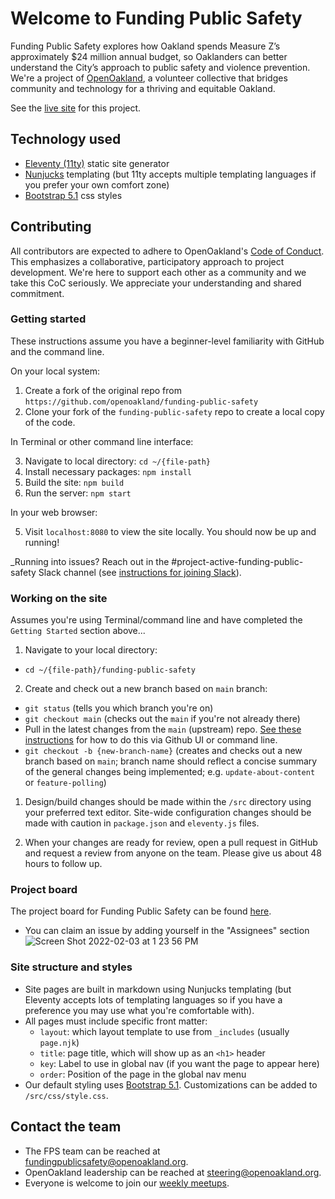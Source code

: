 # Welcome to Funding Public Safety

Funding Public Safety explores how Oakland spends Measure Z’s approximately $24 million annual budget, so Oaklanders can better understand the City’s approach to public safety and violence prevention. We're a project of [OpenOakland](https://openoakland.org), a volunteer collective that bridges community and technology for a thriving and equitable Oakland.

See the [live site](https://openoakland.github.io/funding-public-safety/) for this project.

## Technology used

- [Eleventy (11ty)](https://www.11ty.dev/) static site generator
- [Nunjucks](https://mozilla.github.io/nunjucks/templating.html) templating (but 11ty accepts multiple templating languages if you prefer your own comfort zone)
- [Bootstrap 5.1](https://getbootstrap.com/docs/5.1) css styles

## Contributing

All contributors are expected to adhere to OpenOakland's [Code of Conduct](https://openoakland.org/code-of-conduct/). This emphasizes a collaborative, participatory approach to project development. We're here to support each other as a community and we take this CoC seriously. We appreciate your understanding and shared commitment.

### Getting started

These instructions assume you have a beginner-level familiarity with GitHub and the command line.

On your local system:

1. Create a fork of the original repo from `https://github.com/openoakland/funding-public-safety`
2. Clone your fork of the `funding-public-safety` repo to create a local copy of the code.

In Terminal or other command line interface:

3. Navigate to local directory: `cd ~/{file-path}`
4. Install necessary packages: `npm install`
5. Build the site: `npm build`
6. Run the server: `npm start`

In your web browser:

5. Visit `localhost:8080` to view the site locally. You should now be up and running!

\_Running into issues? Reach out in the #project-active-funding-public-safety Slack channel (see [instructions for joining Slack](https://docs.google.com/document/d/1VWZQ_3ehP5j0IOTY0nJClvQPll3ivSkuAdh5YsOhO_U/edit)).

### Working on the site

Assumes you're using Terminal/command line and have completed the `Getting Started` section above...

1. Navigate to your local directory:

- `cd ~/{file-path}/funding-public-safety`

2. Create and check out a new branch based on `main` branch:

- `git status` (tells you which branch you're on)
- `git checkout main` (checks out the `main` if you're not already there)
- Pull in the latest changes from the `main` (upstream) repo. [See these instructions](https://docs.github.com/en/pull-requests/collaborating-with-pull-requests/working-with-forks/syncing-a-fork) for how to do this via Github UI or command line.
- `git checkout -b {new-branch-name}` (creates and checks out a new branch based on `main`; branch name should reflect a concise summary of the general changes being implemented; e.g. `update-about-content` or `feature-polling`)

1. Design/build changes should be made within the `/src` directory using your preferred text editor. Site-wide configuration changes should be made with caution in `package.json` and `eleventy.js` files.

2. When your changes are ready for review, open a pull request in GitHub and request a review from anyone on the team. Please give us about 48 hours to follow up.

### Project board

The project board for Funding Public Safety can be found [here](https://github.com/openoakland/funding-public-safety/projects/1). 

- You can claim an issue by adding yourself in the "Assignees" section
![Screen Shot 2022-02-03 at 1 23 56 PM](https://user-images.githubusercontent.com/68879246/152431364-03269f34-68e2-4a23-9a27-7af253c768a2.png)



### Site structure and styles

- Site pages are built in markdown using Nunjucks templating (but Eleventy accepts lots of templating languages so if you have a preference you may use what you're comfortable with).
- All pages must include specific front matter:
  - `layout`: which layout template to use from `_includes` (usually `page.njk`)
  - `title`: page title, which will show up as an `<h1>` header
  - `key`: Label to use in global nav (if you want the page to appear here)
  - `order`: Position of the page in the global nav menu
- Our default styling uses [Bootstrap 5.1](https://getbootstrap.com/docs/5.1/). Customizations can be added to `/src/css/style.css`.

## Contact the team

- The FPS team can be reached at [fundingpublicsafety@openoakland.org](mailto:fundingpublicsafety@openoakland.org).
- OpenOakland leadership can be reached at [steering@openoakland.org](mailto:steering@openoakland.org).
- Everyone is welcome to join our [weekly meetups](https://www.meetup.com/openOakland/events).
